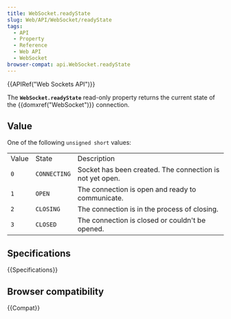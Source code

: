 ```yaml
---
title: WebSocket.readyState
slug: Web/API/WebSocket/readyState
tags:
  - API
  - Property
  - Reference
  - Web API
  - WebSocket
browser-compat: api.WebSocket.readyState
---
```

{{APIRef("Web Sockets API")}}

The **`WebSocket.readyState`** read-only property returns the
current state of the {{domxref("WebSocket")}} connection.

## Value

One of the following `unsigned short` values:

<table class="standard-table">
  <tbody>
    <tr>
      <td class="header">Value</td>
      <td class="header">State</td>
      <td class="header">Description</td>
    </tr>
    <tr>
      <td><code>0</code></td>
      <td><code>CONNECTING</code></td>
      <td>Socket has been created. The connection is not yet open.</td>
    </tr>
    <tr>
      <td><code>1</code></td>
      <td><code>OPEN</code></td>
      <td>The connection is open and ready to communicate.</td>
    </tr>
    <tr>
      <td><code>2</code></td>
      <td><code>CLOSING</code></td>
      <td>The connection is in the process of closing.</td>
    </tr>
    <tr>
      <td><code>3</code></td>
      <td><code>CLOSED</code></td>
      <td>The connection is closed or couldn't be opened.</td>
    </tr>
  </tbody>
</table>

## Specifications

{{Specifications}}

## Browser compatibility

{{Compat}}
